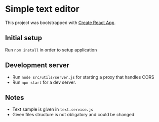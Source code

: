 # Simple text editor
This project was bootstrapped with [Create React App](https://github.com/facebookincubator/create-react-app).

## Initial setup
Run `npm install` in order to setup application

## Development server
+ Run `node src/utils/server.js` for starting a proxy that handles CORS
+ Run `npm start` for a dev server.

## Notes
+ Text sample is given in `text.service.js`
+ Given files structure is not obligatory and could be changed


